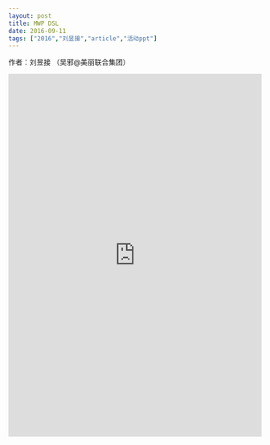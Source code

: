```yaml
---
layout: post
title: MWP DSL
date: 2016-09-11
tags: ["2016","刘昱接","article","活动ppt"]
---
```


作者：刘昱接 （吴邪@美丽联合集团）

<embed src="http://greenteajug.github.io/images/MWP-DSLMogu-Street.pdf" type="application/pdf" height="720" width="100%" />